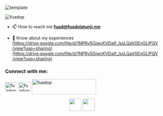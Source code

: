 ![template](/template.jpg)

<p align="left"> <img src="https://komarev.com/ghpvc/?username=fuadop&label=Profile%20views&color=0e75b6&style=flat" alt="fuadop" /> </p>

- 📫 How to reach me **fuad@fuadolatunji.me**

- 📄 Know about my experiences [https://drive.google.com/file/d/1NPRv5GiwcKVDaIf_lssLQaV0EnGLlPQV/view?usp=sharing](https://drive.google.com/file/d/1NPRv5GiwcKVDaIf_lssLQaV0EnGLlPQV/view?usp=sharing)

<h3 align="left">Connect with me:</h3>
<p align="left">
<a href="https://twitter.com/fuadop2" target="blank"><img align="center" src="https://raw.githubusercontent.com/rahuldkjain/github-profile-readme-generator/master/src/images/icons/Social/twitter.svg" alt="fuadop2" height="30" width="40" /></a>
<a href="https://linkedin.com/in/fuadop" target="blank"><img align="center" src="https://raw.githubusercontent.com/rahuldkjain/github-profile-readme-generator/master/src/images/icons/Social/linked-in-alt.svg" alt="fuadop" height="30" width="40" /></a>
<a href="https://www.buymeacoffee.com/fuadop"> <img align="center" src="https://cdn.buymeacoffee.com/buttons/v2/default-yellow.png" height="50" width="210" alt="fuadop" /></a>
</p>


<p align="center">
<img src="https://cdn.jsdelivr.net/gh/devicons/devicon/icons/typescript/typescript-original.svg" width="40" height="40" />
<img src="https://cdn.jsdelivr.net/gh/devicons/devicon/icons/javascript/javascript-original.svg" width="40" height="40" />
</p>
